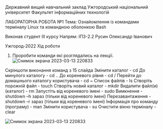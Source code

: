 Державний вищий навчальний заклад Ужгородський національний університет Факультет інформаційних технологій

ЛАБОРАТОРНА РОБОТА №1 Тема: Ознайомлення із командами терміналу Linux та командною оболонкою Bash

Виконав студент ІIІ курсу Напрям: ІПЗ-2.2 Русин Олександр Іванович

Ужгород-2022 Хід роботи

1. Проробити команди які розглядались на лекції.
![Снимок экрана 2023-03-13 220833](https://user-images.githubusercontent.com/99879459/225437068-319ec2a8-e580-4aa0-ad48-22aee2483bfd.png)

Скріншоти виконання команд з 15 слайда Змінити каталог - cd До минулого каталогу - cd .. До кореневого рівня - cd / Перейти до домашнього каталогу користувача - cd ~ Список файлів - ls Створіть порожній файл - touch Створіть новий каталог - mkdir Видалити файл(и) (каталог) - rm Запустіть від кореневого імені - sudo Вимкнення - shutdown –h зараз (тільки від кореневого імені) Перезавантаження - shutdown –r зараз (тільки від кореневого імені) Інформація про команду (програму) - man Змінити користувача - su Очистити вікно терміналу - clear

![Снимок экрана 2023-03-13 220833](https://user-images.githubusercontent.com/99879459/225437193-9a2a73e1-ed2b-4a51-83a4-6328c240572d.png)
